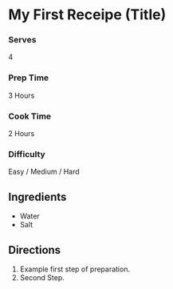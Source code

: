 # My First Receipe (Title)

### Serves
  4
### Prep Time
  3 Hours
### Cook Time
  2 Hours
### Difficulty
  Easy / Medium / Hard

## Ingredients
  * Water
  * Salt

## Directions
  1. Example first step of preparation.
  2. Second Step.
